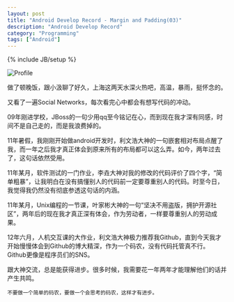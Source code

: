 ```yaml
---
layout: post
title: "Android Develop Record - Margin and Padding(03)"
description: "Android Develop Record"
category: "Programming"
tags: ["Android"]
---
```


{% include JB/setup %}

![Profile](http://www.w3schools.com/css/box-model.gif)

做了顿晚饭，跟小汲聊了好久，上海这两天水深火热吧，高温，暴雨，挺怀念的。

又看了一遍Social Networks，每次看完心中都会有想写代码的冲动。 
    
09年刚进学校，JBoss的一句少用qq至今铭记在心，而到现在我才深有同感，时间不是自己走的，而是我浪费掉的。

11年暑假，我刚刚开始做android开发时，利文浩大神的一句嵌套相对布局点醒了我，而一年之后我才真正体会到原来所有的布局都可以这么弄。如今，两年过去了，这句话依然受用。

11年某月，软件测试的一门作业，李垚大神对我的修改的代码评价了四个字，“简单粗暴”，让我明白在没有搞懂别人的代码前一定要尊重别人的代码。时至今日，我觉得我仍然没有彻底参透这句话的内涵。

11年某月，Unix编程的一节课，叶家彬大神的一句“坚决不用盗版，拥护开源社区”，两年后的现在我才真正深有体会，作为劳动者，一样要尊重别人的劳动成果。 

12年六月，人机交互课的大作业，利文浩大神极力推荐我Github，直到今天我才开始慢慢体会到Github的博大精深，作为一个码农，没有代码托管真不行。Github更像是程序员们的SNS。

跟大神交流，总是能获得进步。很多时候，我需要花一年两年才能理解他们的话并产生共鸣。

    不要做一个简单的码农，要做一个会思考的码农，这样才有进步。



